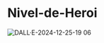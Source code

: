 # Nivel-de-Heroi



![DALL·E-2024-12-25-19 06](https://github.com/user-attachments/assets/76437cff-8e66-4f27-b4dc-743d05a4976c)
